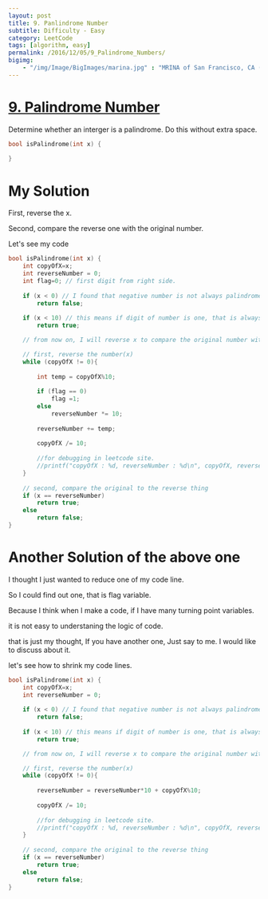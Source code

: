 ```yaml
---
layout: post
title: 9. Panlindrome Number
subtitle: Difficulty - Easy
category: LeetCode
tags: [algorithm, easy]
permalink: /2016/12/05/9_Palindrome_Numbers/
bigimg: 
    - "/img/Image/BigImages/marina.jpg" : "MRINA of San Francisco, CA (2016)"
---
```


# [9. Palindrome Number](https://leetcode.com/problems/palindrome-number/)

Determine whether an interger is a palindrome. Do this without extra space. 


```c
bool isPalindrome(int x) {
    
}
```

# My Solution

 First, reverse the x. 
 
 Second, compare the reverse one with the original number. 
 
 Let's see my code 

```c
bool isPalindrome(int x) {
    int copyOfX=x;
    int reverseNumber = 0;
    int flag=0; // first digit from right side. 
    
    if (x < 0) // I found that negative number is not always palindrome in here site.  
        return false;
    
    if (x < 10) // this means if digit of number is one, that is always palindrome
        return true;

    // from now on, I will reverse x to compare the original number with the reverse number.

    // first, reverse the number(x)
    while (copyOfX != 0){
        
        int temp = copyOfX%10;
        
        if (flag == 0)
            flag =1;   
        else 
            reverseNumber *= 10;
       
        reverseNumber += temp; 
        
        copyOfX /= 10;
        
        //for debugging in leetcode site. 
        //printf("copyOfX : %d, reverseNumber : %d\n", copyOfX, reverseNumber);
    }
    
    // second, compare the original to the reverse thing
    if (x == reverseNumber)
        return true;
    else
        return false;
}
```

# Another Solution of the above one 

I thought I just wanted to reduce one of my code line.

So I could find out one, that is flag variable. 

Because I think when I make a code, if I have many turning point variables. 

it is not easy to understaning the logic of code. 

that is just my thought, If you have another one, Just say to me. I would like to discuss about it.

let's see how to shrink my code lines. 

```c
bool isPalindrome(int x) {
    int copyOfX=x;
    int reverseNumber = 0; 
    
    if (x < 0) // I found that negative number is not always palindrome in here site.  
        return false;
    
    if (x < 10) // this means if digit of number is one, that is always palindrome
        return true;

    // from now on, I will reverse x to compare the original number with the reverse number.

    // first, reverse the number(x)
    while (copyOfX != 0){
        
        reverseNumber = reverseNumber*10 + copyOfX%10;
       
        copyOfX /= 10;
        
        //for debugging in leetcode site. 
        //printf("copyOfX : %d, reverseNumber : %d\n", copyOfX, reverseNumber);
    }
    
    // second, compare the original to the reverse thing
    if (x == reverseNumber)
        return true;
    else
        return false;
}
```
 
